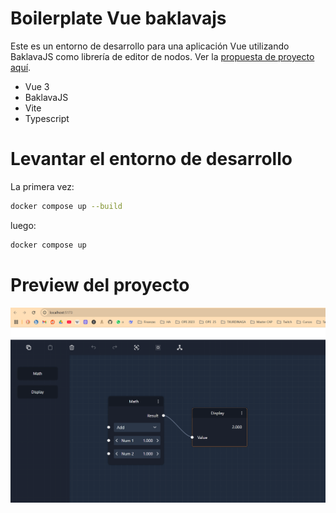 # Boilerplate Vue baklavajs

Este es un entorno de desarrollo para una aplicación Vue utilizando BaklavaJS como librería de editor de nodos. Ver la [propuesta de proyecto aquí](/propuesta/propuesta.md).

- Vue 3
- BaklavaJS
- Vite
- Typescript

# Levantar el entorno de desarrollo

La primera vez:

```bash
docker compose up --build
```

luego:

```bash
docker compose up
```

# Preview del proyecto

![Imagen de un editor de nodos web](propuesta/docimages/20250411125500.png)